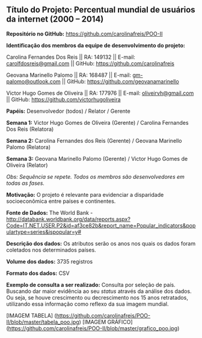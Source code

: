 ## **Título do Projeto:** Percentual mundial de usuários da internet (2000 – 2014) 
**Repositório no GitHub:** https://github.com/carolinafreis/POO-II


**Identificação dos membros da equipe de desenvolvimento do projeto:**

  Carolina Fernandes Dos Reis || RA: 149132 || E-mail: carolfdosreis@gmail.com || GitHub: https://github.com/carolinafreis 
  
  Geovana Marinello Palomo || RA: 168487 || E-mail: gm-palomo@outlook.com || GitHub: https://github.com/geovanamarinello 
 
  Victor Hugo Gomes de Oliveira || RA: 177976 || E-mail: oliveirvh@gmail.com || GitHub:  https://github.com/victorhugoliveira 


**Papéis:** Desenvolvedor (todos) / Relator / Gerente 

**Semana 1:** Victor Hugo Gomes de Oliveira (Gerente) / Carolina Fernandes Dos Reis (Relatora)  
 
**Semana 2:** Carolina Fernandes dos Reis (Gerente) / Geovana Marinello Palomo (Relatora)

**Semana 3:** Geovana Marinello Palomo (Gerente) / Victor Hugo Gomes de Oliveira (Relator)

*Obs: Sequência se repete. Todos os membros são desenvolvedores em todas as fases.*



**Motivação:** O projeto é relevante para evidenciar a disparidade socioeconômica entre países e continentes.  


**Fonte de Dados:** The World Bank - http://databank.worldbank.org/data/reports.aspx?Code=IT.NET.USER.P2&id=af3ce82b&report_name=Popular_indicators&populartype=series&ispopular=y# 


**Descrição dos dados:** Os atributos serão os anos nos quais os dados foram coletados nos determinados países.  


**Volume dos dados:** 3735 registros 


**Formato dos dados:** CSV 


**Exemplo de consulta a ser realizado:** Consulta por seleção de país. Buscando dar maior evidência ao seu *status* através da análise dos dados. Ou seja, se houve crescimento ou decrescimento nos 15 anos retratados, utilizando essa informação como reflexo da sua imagem mundial.    



[IMAGEM TABELA] (https://github.com/carolinafreis/POO-II/blob/master/tabela_poo.jpg)
[IMAGEM GRÁFICO] (https://github.com/carolinafreis/POO-II/blob/master/grafico_poo.jpg)
